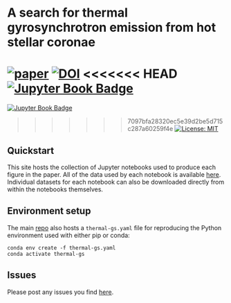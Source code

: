# A search for thermal gyrosynchrotron emission from hot stellar coronae

[![paper](https://img.shields.io/badge/read-the%20paper-B31B1B)]()
[![DOI]()]()
<<<<<<< HEAD
[![Jupyter Book Badge](https://jupyterbook.org/badge.svg)](https://wwgolay.github.io/thermal-gs)
=======
[![Jupyter Book Badge](https://jupyterbook.org/badge.svg)](wwgolay.github.io/thermal-gs)
>>>>>>> 7097bfa28320ec5e39d2be5d715c287a60259f4e
[![License: MIT](https://img.shields.io/badge/License-MIT-yellow.svg)](https://opensource.org/licenses/MIT)

## Quickstart
This site hosts the collection of Jupyter notebooks used to produce each figure in the paper. All of the data used by each notebook is available [here](). Individual datasets for each notebook can also be downloaded directly from within the notebooks themselves.

## Environment setup
The main [repo](https://github.com/wwgolay/thermal-gs) also hosts a `thermal-gs.yaml` file for reproducing the Python environment used with either pip or conda:

```
conda env create -f thermal-gs.yaml
conda activate thermal-gs
```

## Issues
Please post any issues you find [here](https://github.com/wwgolay/thermal-gs/issues).